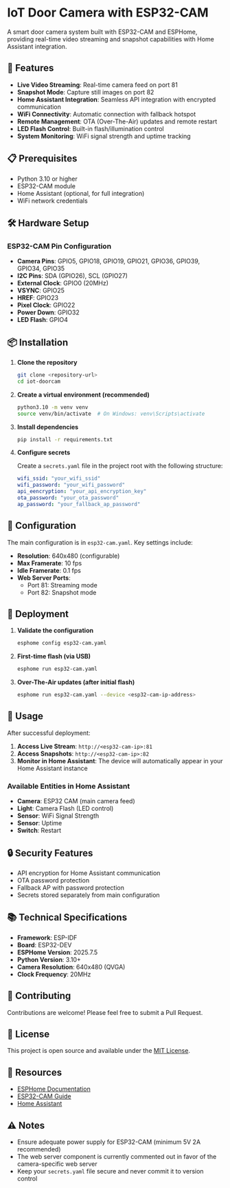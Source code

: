 # IoT Door Camera with ESP32-CAM

A smart door camera system built with ESP32-CAM and ESPHome, providing real-time video streaming and snapshot capabilities with Home Assistant integration.

## 🚀 Features

- **Live Video Streaming**: Real-time camera feed on port 81
- **Snapshot Mode**: Capture still images on port 82
- **Home Assistant Integration**: Seamless API integration with encrypted communication
- **WiFi Connectivity**: Automatic connection with fallback hotspot
- **Remote Management**: OTA (Over-The-Air) updates and remote restart
- **LED Flash Control**: Built-in flash/illumination control
- **System Monitoring**: WiFi signal strength and uptime tracking

## 📋 Prerequisites

- Python 3.10 or higher
- ESP32-CAM module
- Home Assistant (optional, for full integration)
- WiFi network credentials

## 🛠️ Hardware Setup

### ESP32-CAM Pin Configuration

- **Camera Pins**: GPIO5, GPIO18, GPIO19, GPIO21, GPIO36, GPIO39, GPIO34, GPIO35
- **I2C Pins**: SDA (GPIO26), SCL (GPIO27)
- **External Clock**: GPIO0 (20MHz)
- **VSYNC**: GPIO25
- **HREF**: GPIO23
- **Pixel Clock**: GPIO22
- **Power Down**: GPIO32
- **LED Flash**: GPIO4

## 📦 Installation

1. **Clone the repository**
   ```bash
   git clone <repository-url>
   cd iot-doorcam
   ```

2. **Create a virtual environment (recommended)**
   ```bash
   python3.10 -m venv venv
   source venv/bin/activate  # On Windows: venv\Scripts\activate
   ```

3. **Install dependencies**
   ```bash
   pip install -r requirements.txt
   ```

4. **Configure secrets**
   
   Create a `secrets.yaml` file in the project root with the following structure:
   ```yaml
   wifi_ssid: "your_wifi_ssid"
   wifi_password: "your_wifi_password"
   api_eencryption: "your_api_encryption_key"
   ota_password: "your_ota_password"
   ap_password: "your_fallback_ap_password"
   ```

## 🔧 Configuration

The main configuration is in `esp32-cam.yaml`. Key settings include:

- **Resolution**: 640x480 (configurable)
- **Max Framerate**: 10 fps
- **Idle Framerate**: 0.1 fps
- **Web Server Ports**:
  - Port 81: Streaming mode
  - Port 82: Snapshot mode

## 🚀 Deployment

1. **Validate the configuration**
   ```bash
   esphome config esp32-cam.yaml
   ```

2. **First-time flash (via USB)**
   ```bash
   esphome run esp32-cam.yaml
   ```

3. **Over-The-Air updates (after initial flash)**
   ```bash
   esphome run esp32-cam.yaml --device <esp32-cam-ip-address>
   ```

## 📡 Usage

After successful deployment:

1. **Access Live Stream**: `http://<esp32-cam-ip>:81`
2. **Access Snapshots**: `http://<esp32-cam-ip>:82`
3. **Monitor in Home Assistant**: The device will automatically appear in your Home Assistant instance

### Available Entities in Home Assistant

- **Camera**: ESP32 CAM (main camera feed)
- **Light**: Camera Flash (LED control)
- **Sensor**: WiFi Signal Strength
- **Sensor**: Uptime
- **Switch**: Restart

## 🔒 Security Features

- API encryption for Home Assistant communication
- OTA password protection
- Fallback AP with password protection
- Secrets stored separately from main configuration

## 📚 Technical Specifications

- **Framework**: ESP-IDF
- **Board**: ESP32-DEV
- **ESPHome Version**: 2025.7.5
- **Python Version**: 3.10+
- **Camera Resolution**: 640x480 (QVGA)
- **Clock Frequency**: 20MHz

## 🤝 Contributing

Contributions are welcome! Please feel free to submit a Pull Request.

## 📄 License

This project is open source and available under the [MIT License](LICENSE).

## 🔗 Resources

- [ESPHome Documentation](https://esphome.io/)
- [ESP32-CAM Guide](https://esphome.io/components/esp32_camera.html)
- [Home Assistant](https://www.home-assistant.io/)

## ⚠️ Notes

- Ensure adequate power supply for ESP32-CAM (minimum 5V 2A recommended)
- The web server component is currently commented out in favor of the camera-specific web server
- Keep your `secrets.yaml` file secure and never commit it to version control
